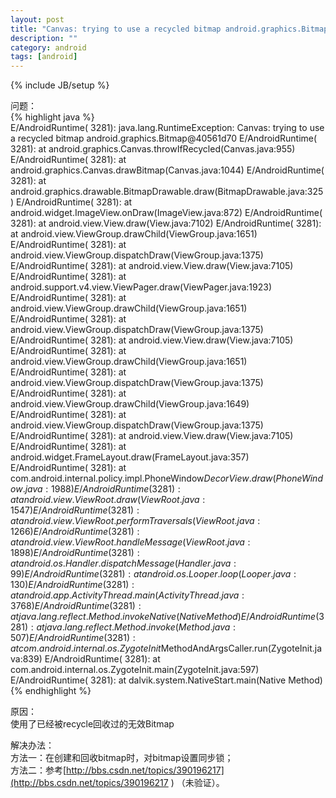 ```yaml
---
layout: post
title: "Canvas: trying to use a recycled bitmap android.graphics.Bitmap"
description: ""
category: android
tags: [android]
---
```

{% include JB/setup %}

问题：  
{% highlight java %}  
E/AndroidRuntime( 3281): java.lang.RuntimeException: Canvas: trying to use a recycled bitmap android.graphics.Bitmap@40561d70
E/AndroidRuntime( 3281):        at android.graphics.Canvas.throwIfRecycled(Canvas.java:955)
E/AndroidRuntime( 3281):        at android.graphics.Canvas.drawBitmap(Canvas.java:1044)
E/AndroidRuntime( 3281):        at android.graphics.drawable.BitmapDrawable.draw(BitmapDrawable.java:325)
E/AndroidRuntime( 3281):        at android.widget.ImageView.onDraw(ImageView.java:872)
E/AndroidRuntime( 3281):        at android.view.View.draw(View.java:7102)
E/AndroidRuntime( 3281):        at android.view.ViewGroup.drawChild(ViewGroup.java:1651)
E/AndroidRuntime( 3281):        at android.view.ViewGroup.dispatchDraw(ViewGroup.java:1375)
E/AndroidRuntime( 3281):        at android.view.View.draw(View.java:7105)
E/AndroidRuntime( 3281):        at android.support.v4.view.ViewPager.draw(ViewPager.java:1923)
E/AndroidRuntime( 3281):        at android.view.ViewGroup.drawChild(ViewGroup.java:1651)
E/AndroidRuntime( 3281):        at android.view.ViewGroup.dispatchDraw(ViewGroup.java:1375)
E/AndroidRuntime( 3281):        at android.view.View.draw(View.java:7105)
E/AndroidRuntime( 3281):        at android.view.ViewGroup.drawChild(ViewGroup.java:1651)
E/AndroidRuntime( 3281):        at android.view.ViewGroup.dispatchDraw(ViewGroup.java:1375)
E/AndroidRuntime( 3281):        at android.view.ViewGroup.drawChild(ViewGroup.java:1649)
E/AndroidRuntime( 3281):        at android.view.ViewGroup.dispatchDraw(ViewGroup.java:1375)
E/AndroidRuntime( 3281):        at android.view.View.draw(View.java:7105)
E/AndroidRuntime( 3281):        at android.widget.FrameLayout.draw(FrameLayout.java:357)
E/AndroidRuntime( 3281):        at com.android.internal.policy.impl.PhoneWindow$DecorView.draw(PhoneWindow.java:1988)
E/AndroidRuntime( 3281):        at android.view.ViewRoot.draw(ViewRoot.java:1547)
E/AndroidRuntime( 3281):        at android.view.ViewRoot.performTraversals(ViewRoot.java:1266)
E/AndroidRuntime( 3281):        at android.view.ViewRoot.handleMessage(ViewRoot.java:1898)
E/AndroidRuntime( 3281):        at android.os.Handler.dispatchMessage(Handler.java:99)
E/AndroidRuntime( 3281):        at android.os.Looper.loop(Looper.java:130)
E/AndroidRuntime( 3281):        at android.app.ActivityThread.main(ActivityThread.java:3768)
E/AndroidRuntime( 3281):        at java.lang.reflect.Method.invokeNative(Native Method)
E/AndroidRuntime( 3281):        at java.lang.reflect.Method.invoke(Method.java:507)
E/AndroidRuntime( 3281):        at com.android.internal.os.ZygoteInit$MethodAndArgsCaller.run(ZygoteInit.java:839)
E/AndroidRuntime( 3281):        at com.android.internal.os.ZygoteInit.main(ZygoteInit.java:597)
E/AndroidRuntime( 3281):        at dalvik.system.NativeStart.main(Native Method)
{% endhighlight %} 
<!-- more -->
原因：  
使用了已经被recycle回收过的无效Bitmap

解决办法：  
方法一：在创建和回收bitmap时，对bitmap设置同步锁；  
方法二：参考[http://bbs.csdn.net/topics/390196217](http://bbs.csdn.net/topics/390196217 ) （未验证）。